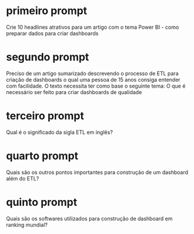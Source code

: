 # primeiro prompt
Crie 10 headlines atrativos para um artigo com o tema Power BI - como preparar dados para criar dashboards

# segundo prompt
Preciso de um artigo sumarizado descrevendo o processo de ETL para criação de dashboards o qual uma pessoa de 15 anos consiga entender com facilidade. O texto necessita ter como base o seguinte tema: O que é necessário ser feito para criar dashboards de qualidade

# terceiro prompt
Qual é o significado da sigla ETL em inglês?

# quarto prompt
Quais são os outros pontos importantes para construção de um dashboard além do ETL?

# quinto prompt
Quais são os softwares utilizados para construção de dashboard em ranking mundial?
